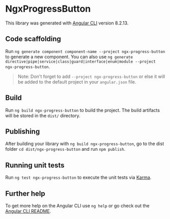 # NgxProgressButton

This library was generated with [Angular CLI](https://github.com/angular/angular-cli) version 8.2.13.

## Code scaffolding

Run `ng generate component component-name --project ngx-progress-button` to generate a new component. You can also use `ng generate directive|pipe|service|class|guard|interface|enum|module --project ngx-progress-button`.
> Note: Don't forget to add `--project ngx-progress-button` or else it will be added to the default project in your `angular.json` file. 

## Build

Run `ng build ngx-progress-button` to build the project. The build artifacts will be stored in the `dist/` directory.

## Publishing

After building your library with `ng build ngx-progress-button`, go to the dist folder `cd dist/ngx-progress-button` and run `npm publish`.

## Running unit tests

Run `ng test ngx-progress-button` to execute the unit tests via [Karma](https://karma-runner.github.io).

## Further help

To get more help on the Angular CLI use `ng help` or go check out the [Angular CLI README](https://github.com/angular/angular-cli/blob/master/README.md).

